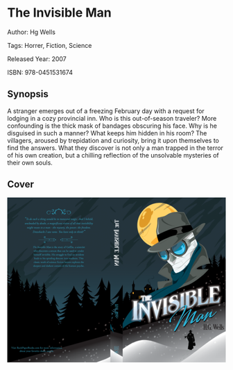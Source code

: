 # The Invisible Man

Author: Hg Wells

Tags: Horrer, Fiction, Science

Released Year: 2007

ISBN: 978-0451531674

## Synopsis

A stranger emerges out of a freezing February day with a request for lodging in a cozy provincial inn. Who is this out-of-season traveler? More confounding is the thick mask of bandages obscuring his face. Why is he disguised in such a manner? What keeps him hidden in his room? The villagers, aroused by trepidation and curiosity, bring it upon themselves to find the answers. What they discover is not only a man trapped in the terror of his own creation, but a chilling reflection of the unsolvable mysteries of their own souls.

## Cover
![](../assets/the-invisible-man.png)
